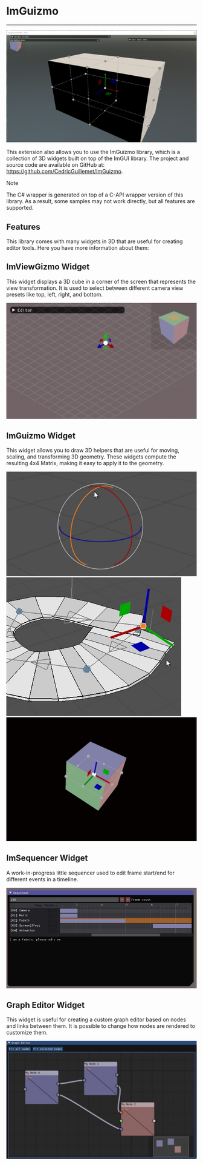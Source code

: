 # ImGuizmo
---

![ImGuizmo](images/ImGuizmo.png)

This extension also allows you to use the ImGuizmo library, which is a collection of 3D widgets built on top of the ImGUI library. The project and source code are available on GitHub at: https://github.com/CedricGuillemet/ImGuizmo.

> [!NOTE]
> The C# wrapper is generated on top of a C-API wrapper version of this library. As a result, some samples may not work directly, but all features are supported.

## Features

This library comes with many widgets in 3D that are useful for creating editor tools. Here you have more information about them:

## ImViewGizmo Widget

This widget displays a 3D cube in a corner of the screen that represents the view transformation. It is used to select between different camera view presets like top, left, right, and bottom.

![ImGuizmo](images/ImGuizmo_ImViewGizmo.gif)

## ImGuizmo Widget

This widget allows you to draw 3D helpers that are useful for moving, scaling, and transforming 3D geometry. These widgets compute the resulting 4x4 Matrix, making it easy to apply it to the geometry.

![ImGuizmo](images/ImGuizmo_1.gif)
![ImGuizmo](images/ImGuizmo_2.gif)
![ImGuizmo](images/ImGuizmo_3.gif)

## ImSequencer Widget

A work-in-progress little sequencer used to edit frame start/end for different events in a timeline.

![ImGuizmo](images/ImGuizmo_ImSequencer.png)

## Graph Editor Widget

This widget is useful for creating a custom graph editor based on nodes and links between them. It is possible to change how nodes are rendered to customize them.

![ImGuizmo](images/ImGuizmo_GraphEditor.jpg)